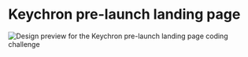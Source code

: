 # Keychron pre-launch landing page

![Design preview for the Keychron pre-launch landing page
 coding challenge](./preview.jpg)
